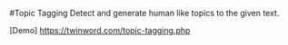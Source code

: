 #Topic Tagging 
Detect and generate human like topics to the given text.

[Demo]
https://twinword.com/topic-tagging.php

